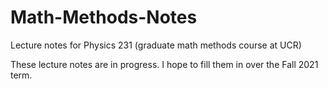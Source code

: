 # Math-Methods-Notes
Lecture notes for Physics 231 (graduate math methods course at UCR)

These lecture notes are in progress. I hope to fill them in over the Fall 2021 term.
